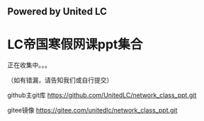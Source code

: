 ## Powered by United LC

# LC帝国寒假网课ppt集合

正在收集中。。。

（如有错漏，请告知我们或自行提交）

github主git库 https://github.com/UnitedLC/network_class_ppt.git

gitee镜像 https://gitee.com/unitedlc/network_class_ppt.git
